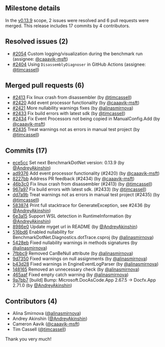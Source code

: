 ## Milestone details

In the [v0.13.9](https://github.com/dotnet/BenchmarkDotNet/issues?q=milestone:v0.13.9) scope, 
2 issues were resolved and 6 pull requests were merged.
This release includes 17 commits by 4 contributors.

## Resolved issues (2)

* [#2054](https://github.com/dotnet/BenchmarkDotNet/issues/2054) Custom logging/visualization during the benchmark run (assignee: [@caaavik-msft](https://github.com/caaavik-msft))
* [#2404](https://github.com/dotnet/BenchmarkDotNet/issues/2404) Using `DisassemblyDiagnoser` in GitHub Actions (assignee: [@timcassell](https://github.com/timcassell))

## Merged pull requests (6)

* [#2413](https://github.com/dotnet/BenchmarkDotNet/pull/2413) Fix linux crash from disassembler (by [@timcassell](https://github.com/timcassell))
* [#2420](https://github.com/dotnet/BenchmarkDotNet/pull/2420) Add event processor functionality (by [@caaavik-msft](https://github.com/caaavik-msft))
* [#2421](https://github.com/dotnet/BenchmarkDotNet/pull/2421) More nullability warnings fixes (by [@alinasmirnova](https://github.com/alinasmirnova))
* [#2433](https://github.com/dotnet/BenchmarkDotNet/pull/2433) Fix build errors with latest sdk (by [@timcassell](https://github.com/timcassell))
* [#2434](https://github.com/dotnet/BenchmarkDotNet/pull/2434) Fix Event Processors not being copied in ManualConfig.Add (by [@caaavik-msft](https://github.com/caaavik-msft))
* [#2435](https://github.com/dotnet/BenchmarkDotNet/pull/2435) Treat warnings not as errors in manual test project (by [@timcassell](https://github.com/timcassell))

## Commits (17)

* [ece5cc](https://github.com/dotnet/BenchmarkDotNet/commit/ece5ccfc91d92b610338b05da73d2a91508e2837) Set next BenchmarkDotNet version: 0.13.9 (by [@AndreyAkinshin](https://github.com/AndreyAkinshin))
* [ad9376](https://github.com/dotnet/BenchmarkDotNet/commit/ad937654174e521741aac620e16635a8ff14b1c9) Add event processor functionality (#2420) (by [@caaavik-msft](https://github.com/caaavik-msft))
* [8227bb](https://github.com/dotnet/BenchmarkDotNet/commit/8227bbfa5f4d22c51f9c3856576d3680d8fc0a92) Address PR feedback (#2434) (by [@caaavik-msft](https://github.com/caaavik-msft))
* [46b3c0](https://github.com/dotnet/BenchmarkDotNet/commit/46b3c0171709c48f58966fdf2665b5f292ff6467) Fix linux crash from disassembler (#2413) (by [@timcassell](https://github.com/timcassell))
* [967a97](https://github.com/dotnet/BenchmarkDotNet/commit/967a975773ebd7a9744f3875220c7db8fa647957) Fix build errors with latest sdk. (#2433) (by [@timcassell](https://github.com/timcassell))
* [dd7a9b](https://github.com/dotnet/BenchmarkDotNet/commit/dd7a9b7cd132e522951eeb6916a3aa27a24ebf59) Treat warnings not as errors in manual test project (#2435) (by [@timcassell](https://github.com/timcassell))
* [583874](https://github.com/dotnet/BenchmarkDotNet/commit/58387457bd67c62fda9c831329401fe0de4ae86f) Print full stacktrace for GenerateException, see #2436 (by [@AndreyAkinshin](https://github.com/AndreyAkinshin))
* [6e3a15](https://github.com/dotnet/BenchmarkDotNet/commit/6e3a159d3d3ae0d7eecc759c23a7bb0124e673df) Support WSL detection in RuntimeInformation (by [@AndreyAkinshin](https://github.com/AndreyAkinshin))
* [8986e0](https://github.com/dotnet/BenchmarkDotNet/commit/8986e053c2fbc0befdef7d6e1a116a7bc83da282) Update myget url in README (by [@AndreyAkinshin](https://github.com/AndreyAkinshin))
* [516bd6](https://github.com/dotnet/BenchmarkDotNet/commit/516bd68238c38bb6f622f71039d7b91f3f33776d) Enabled nullability for BenchmarkDotNet.Diagnostics.dotTrace.csproj (by [@alinasmirnova](https://github.com/alinasmirnova))
* [5428eb](https://github.com/dotnet/BenchmarkDotNet/commit/5428ebdb8b6e9a847bb8ae6cf129b7dd9d784454) Fixed nullability warnings in methods signatures (by [@alinasmirnova](https://github.com/alinasmirnova))
* [7fbbc9](https://github.com/dotnet/BenchmarkDotNet/commit/7fbbc9f506cee0048f2ea6e7af15fbe1aa0bd7f7) Removed CanBeNull attribute (by [@alinasmirnova](https://github.com/alinasmirnova))
* [9d7350](https://github.com/dotnet/BenchmarkDotNet/commit/9d7350c21b30c2655705ede68929243846b8a407) Fixed warnings on null assignments (by [@alinasmirnova](https://github.com/alinasmirnova))
* [b43d28](https://github.com/dotnet/BenchmarkDotNet/commit/b43d280f1673526dff865f5fbfc1848c846eacdd) Fixed warnings in EngineEventLogParser (by [@alinasmirnova](https://github.com/alinasmirnova))
* [148165](https://github.com/dotnet/BenchmarkDotNet/commit/148165baf92233a3e3e67efc552e7528edb2fc78) Removed an unnecessary check (by [@alinasmirnova](https://github.com/alinasmirnova))
* [465aaf](https://github.com/dotnet/BenchmarkDotNet/commit/465aaf196a43d21b516edf6e9028c672c39937b9) Fixed empty catch warning (by [@alinasmirnova](https://github.com/alinasmirnova))
* [9a7bb7](https://github.com/dotnet/BenchmarkDotNet/commit/9a7bb7d5d6c72a01f991d869b9106364c26b1fce) [build] Bump: Microsoft.DocAsCode.App 2.67.5 -> Docfx.App 2.71.0 (by [@AndreyAkinshin](https://github.com/AndreyAkinshin))

## Contributors (4)

* Alina Smirnova ([@alinasmirnova](https://github.com/alinasmirnova))
* Andrey Akinshin ([@AndreyAkinshin](https://github.com/AndreyAkinshin))
* Cameron Aavik ([@caaavik-msft](https://github.com/caaavik-msft))
* Tim Cassell ([@timcassell](https://github.com/timcassell))

Thank you very much!

